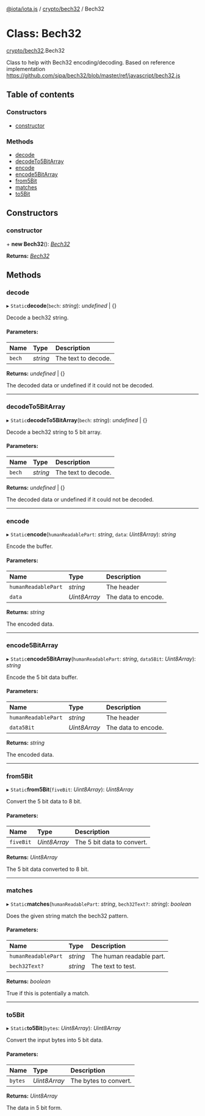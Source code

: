 [@iota/iota.js](../README.md) / [crypto/bech32](../modules/crypto_bech32.md) / Bech32

# Class: Bech32

[crypto/bech32](../modules/crypto_bech32.md).Bech32

Class to help with Bech32 encoding/decoding.
Based on reference implementation https://github.com/sipa/bech32/blob/master/ref/javascript/bech32.js

## Table of contents

### Constructors

- [constructor](crypto_bech32.bech32.md#constructor)

### Methods

- [decode](crypto_bech32.bech32.md#decode)
- [decodeTo5BitArray](crypto_bech32.bech32.md#decodeto5bitarray)
- [encode](crypto_bech32.bech32.md#encode)
- [encode5BitArray](crypto_bech32.bech32.md#encode5bitarray)
- [from5Bit](crypto_bech32.bech32.md#from5bit)
- [matches](crypto_bech32.bech32.md#matches)
- [to5Bit](crypto_bech32.bech32.md#to5bit)

## Constructors

### constructor

\+ **new Bech32**(): [*Bech32*](crypto_bech32.bech32.md)

**Returns:** [*Bech32*](crypto_bech32.bech32.md)

## Methods

### decode

▸ `Static`**decode**(`bech`: *string*): *undefined* \| {}

Decode a bech32 string.

#### Parameters:

Name | Type | Description |
:------ | :------ | :------ |
`bech` | *string* | The text to decode.   |

**Returns:** *undefined* \| {}

The decoded data or undefined if it could not be decoded.

___

### decodeTo5BitArray

▸ `Static`**decodeTo5BitArray**(`bech`: *string*): *undefined* \| {}

Decode a bech32 string to 5 bit array.

#### Parameters:

Name | Type | Description |
:------ | :------ | :------ |
`bech` | *string* | The text to decode.   |

**Returns:** *undefined* \| {}

The decoded data or undefined if it could not be decoded.

___

### encode

▸ `Static`**encode**(`humanReadablePart`: *string*, `data`: *Uint8Array*): *string*

Encode the buffer.

#### Parameters:

Name | Type | Description |
:------ | :------ | :------ |
`humanReadablePart` | *string* | The header   |
`data` | *Uint8Array* | The data to encode.   |

**Returns:** *string*

The encoded data.

___

### encode5BitArray

▸ `Static`**encode5BitArray**(`humanReadablePart`: *string*, `data5Bit`: *Uint8Array*): *string*

Encode the 5 bit data buffer.

#### Parameters:

Name | Type | Description |
:------ | :------ | :------ |
`humanReadablePart` | *string* | The header   |
`data5Bit` | *Uint8Array* | The data to encode.   |

**Returns:** *string*

The encoded data.

___

### from5Bit

▸ `Static`**from5Bit**(`fiveBit`: *Uint8Array*): *Uint8Array*

Convert the 5 bit data to 8 bit.

#### Parameters:

Name | Type | Description |
:------ | :------ | :------ |
`fiveBit` | *Uint8Array* | The 5 bit data to convert.   |

**Returns:** *Uint8Array*

The 5 bit data converted to 8 bit.

___

### matches

▸ `Static`**matches**(`humanReadablePart`: *string*, `bech32Text?`: *string*): *boolean*

Does the given string match the bech32 pattern.

#### Parameters:

Name | Type | Description |
:------ | :------ | :------ |
`humanReadablePart` | *string* | The human readable part.   |
`bech32Text?` | *string* | The text to test.   |

**Returns:** *boolean*

True if this is potentially a match.

___

### to5Bit

▸ `Static`**to5Bit**(`bytes`: *Uint8Array*): *Uint8Array*

Convert the input bytes into 5 bit data.

#### Parameters:

Name | Type | Description |
:------ | :------ | :------ |
`bytes` | *Uint8Array* | The bytes to convert.   |

**Returns:** *Uint8Array*

The data in 5 bit form.
